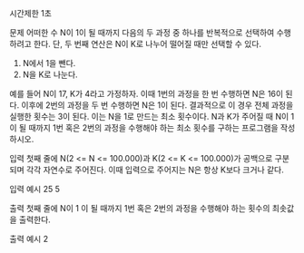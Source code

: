 시간제한
1초

 
문제
어떠한 수 N이 1이 될 때까지 다음의 두 과정 중 하나를 반복적으로 선택하여 수행하려고 한다.
단, 두 번째 연산은 N이 K로 나누어 떨어질 때만 선택할 수 있다.

1. N에서 1을 뺀다.
2. N을 K로 나눈다.

예를 들어 N이 17, K가 4라고 가정하자. 이때 1번의 과정을 한 번 수행하면 N은 16이 된다.
이후에 2번의 과정을 두 번 수행하면 N은 1이 된다.
결과적으로 이 경우 전체 과정을 실행한 횟수는 3이 된다. 이는 N을 1로 만드는 최소 횟수이다.
N과 K가 주어질 때 N이 1이 될 때까지 1번 혹은 2번의 과정을 수행해야 하는 최소 횟수를 구하는 프로그램을 작성하시오.

 
입력
첫째 줄에 N(2 <= N <= 100.000)과 K(2 <= K <= 100.000)가 공백으로 구분되며 각각 자연수로 주어진다. 
이때 입력으로 주어지는 N은 항상 K보다 크거나 같다.


입력 예시
25 5

 
출력
첫째 줄에 N이 1 이 될 때까지 1번 혹은 2번의 과정을 수행해야 하는 횟수의 최솟값을 출력한다.


출력 예시
2

